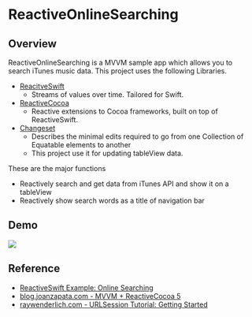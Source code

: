# ReactiveOnlineSearching

## Overview
ReactiveOnlineSearching is a MVVM sample app which allows you to search iTunes music data.
This project uses the following Libraries.

- [ReacitveSwift](https://github.com/ReactiveCocoa/ReactiveSwift)
  - Streams of values over time. Tailored for Swift.
- [ReactiveCocoa](https://github.com/ReactiveCocoa/ReactiveCocoa)
  - Reactive extensions to Cocoa frameworks, built on top of ReactiveSwift.
- [Changeset](https://github.com/osteslag/Changeset)
  - Describes the minimal edits required to go from one Collection of Equatable elements to another
  - This project use it for updating tableView data.

These are the major functions
- Reactively search and get data from iTunes API and show it on a tableView
- Reactively show search words as a title of navigation bar

## Demo
<img src="https://qiita-image-store.s3.amazonaws.com/0/241550/d021d2cc-7617-58fe-27d5-ca3ba1cfb4f2.gif">

## Reference
- [ReactiveSwift Example: Online Searching](https://github.com/ReactiveCocoa/ReactiveSwift/blob/master/Documentation/Example.OnlineSearch.md)
- [blog.joanzapata.com - MVVM + ReactiveCocoa 5](https://blog.joanzapata.com/mvvm-reactivecocoa-5/)
- [raywenderlich.com - URLSession Tutorial: Getting Started](https://www.raywenderlich.com/567-urlsession-tutorial-getting-started)
